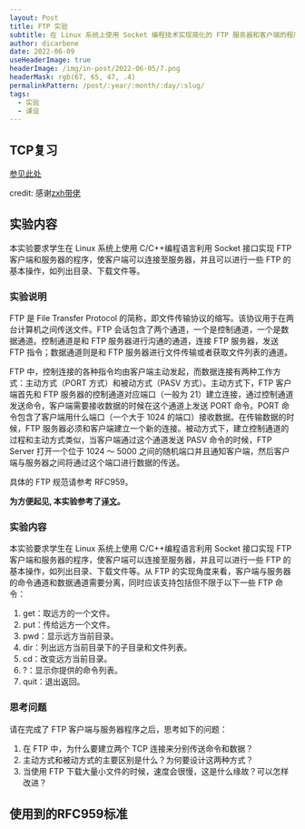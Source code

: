 ```yaml
---
layout: Post
title: FTP 实验
subtitle: 在 Linux 系统上使用 Socket 编程技术实现简化的 FTP 服务器和客户端的程序。
author: dicarbene
date: 2022-06-09
useHeaderImage: true
headerImage: /img/in-post/2022-06-05/7.png
headerMask: rgb(67, 65, 47, .4)
permalinkPattern: /post/:year/:month/:day/:slug/
tags:
  - 实验
  - 课设
---
```


## TCP复习
  [参见此处](/post/2022/05/23/Computer-Networks/)

credit: 感谢[zxh带佬](note.zxh.io)
## 实验内容

本实验要求学生在 Linux 系统上使用 C/C++编程语言利用 Socket 接口实现 FTP 客户端和服务器的程序，使客户端可以连接至服务器，并且可以进行一些 FTP 的基本操作，如列出目录、下载文件等。

### 实验说明

FTP 是 File Transfer Protocol 的简称，即文件传输协议的缩写。该协议用于在两台计算机之间传送文件。FTP 会话包含了两个通道，一个是控制通道，一个是数据通道。控制通道是和 FTP 服务器进行沟通的通道，连接 FTP 服务器，发送 FTP 指令；数据通道则是和 FTP 服务器进行文件传输或者获取文件列表的通道。

FTP 中，控制连接的各种指令均由客户端主动发起，而数据连接有两种工作方式：主动方式（PORT 方式）和被动方式（PASV 方式）。主动方式下，FTP 客户端首先和 FTP 服务器的控制通道对应端口（一般为 21）建立连接，通过控制通道发送命令，客户端需要接收数据的时候在这个通道上发送 PORT 命令。PORT 命令包含了客户端用什么端口（一个大于 1024 的端口）接收数据。在传输数据的时候，FTP 服务器必须和客户端建立一个新的连接。被动方式下，建立控制通道的过程和主动方式类似，当客户端通过这个通道发送 PASV 命令的时候，FTP Server 打开一个位于 1024 ～ 5000 之间的随机端口并且通知客户端，然后客户端与服务器之间将通过这个端口进行数据的传送。

具体的 FTP 规范请参考 RFC959。

**为方便起见, 本实验参考了[译文](https://github.com/comehope/rfc-translation/blob/master/rfc-959-cn.pdf)。**


### 实验内容
本实验要求学生在 Linux 系统上使用 C/C++编程语言利用 Socket 接口实现 FTP 客户端和服务器的程序，使客户端可以连接至服务器，并且可以进行一些 FTP 的基本操作，如列出目录、下载文件等。从 FTP 的实现角度来看，客户端与服务器的命令通道和数据通道需要分离，同时应该支持包括但不限于以下一些 FTP 命令：

1) get：取远方的一个文件。
2) put：传给远方一个文件。
3) pwd：显示远方当前目录。
4) dir：列出远方当前目录下的子目录和文件列表。
5) cd：改变远方当前目录。
6) ?：显示你提供的命令列表。
7) quit：退出返回。

### 思考问题

请在完成了 FTP 客户端与服务器程序之后，思考如下的问题：

1) 在 FTP 中，为什么要建立两个 TCP 连接来分别传送命令和数据？
2) 主动方式和被动方式的主要区别是什么？为何要设计这两种方式？
3) 当使用 FTP 下载大量小文件的时候，速度会很慢，这是什么缘故？可以怎样改进？


## 使用到的RFC959标准

